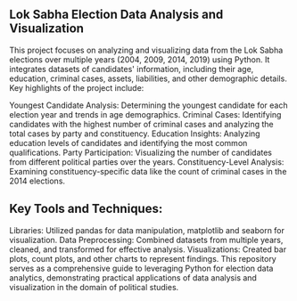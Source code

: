 ## Lok Sabha Election Data Analysis and Visualization
This project focuses on analyzing and visualizing data from the Lok Sabha elections over multiple years (2004, 2009, 2014, 2019) using Python. It integrates datasets of candidates' information, including their age, education, criminal cases, assets, liabilities, and other demographic details. Key highlights of the project include:

 Youngest Candidate Analysis: Determining the youngest candidate for each election year and trends in age demographics.
 Criminal Cases: Identifying candidates with the highest number of criminal cases and analyzing the total cases by party and constituency.
 Education Insights: Analyzing education levels of candidates and identifying the most common qualifications.
 Party Participation: Visualizing the number of candidates from different political parties over the years.
 Constituency-Level Analysis: Examining constituency-specific data like the count of criminal cases in the 2014 elections.
## Key Tools and Techniques:
 Libraries: Utilized pandas for data manipulation, matplotlib and seaborn for visualization.
 Data Preprocessing: Combined datasets from multiple years, cleaned, and transformed for effective analysis.
 Visualizations: Created bar plots, count plots, and other charts to represent findings.
This repository serves as a comprehensive guide to leveraging Python for election data analytics, demonstrating practical applications of data analysis and visualization in the domain of political studies.
